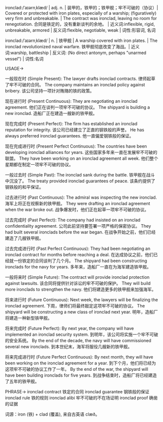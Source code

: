 ironclad:/ˈaɪərnˌklæd/ | adj. n. | 装甲的，铁甲的；铁甲舰；牢不可破的（协议）| Covered or protected with iron plates, especially of a warship; (figuratively) very firm and unbreakable. |  The contract was ironclad, leaving no room for renegotiation.  合同是铁定的，没有重新谈判的余地。 | 近义词:inflexible, rigid, unbreakable, armored | 反义词:flexible, negotiable, weak | 词性:形容词, 名词

ironclad:/ˈaɪərnˌklæd/ | n. | 铁甲舰 | A warship covered with iron plates. | The ironclad revolutionized naval warfare. 铁甲舰彻底改变了海战。| 近义词:warship, battleship | 反义词: (No direct antonym, perhaps "unarmed vessel") | 词性:名词


USAGE->

一般现在时 (Simple Present):
The lawyer drafts ironclad contracts.  律师起草了牢不可破的合同。
The company maintains an ironclad policy against bribery.  该公司坚持一项针对贿赂的铁的政策。

现在进行时 (Present Continuous):
They are negotiating an ironclad agreement. 他们正在谈判一项牢不可破的协议。
The shipyard is building a new ironclad.  造船厂正在建造一艘新的铁甲舰。

现在完成时 (Present Perfect):
The firm has established an ironclad reputation for integrity. 该公司已经建立了正直的钢铁般的声誉。
He has always preferred ironclad guarantees. 他一直偏爱钢铁般的保证。

现在完成进行时 (Present Perfect Continuous):
The countries have been developing ironclad alliances for years. 这些国家多年来一直在发展牢不可破的联盟。
They have been working on an ironclad agreement all week. 他们整个星期都在制定一项牢不可破的协议。

一般过去时 (Simple Past):
The ironclad sank during the battle.  铁甲舰在战斗中沉没了。
The treaty provided ironclad guarantees of peace.  该条约提供了钢铁般的和平保证。

过去进行时 (Past Continuous):
The admiral was inspecting the new ironclad.  海军上将正在视察新的铁甲舰。
They were drafting an ironclad agreement when the war broke out. 战争爆发时，他们正在起草一项牢不可破的协议。

过去完成时 (Past Perfect):
The company had insisted on an ironclad confidentiality agreement.  公司此前坚持要签署一项严格的保密协议。
They had built several ironclads before the war began. 在战争开始之前，他们已经建造了几艘铁甲舰。

过去完成进行时 (Past Perfect Continuous):
They had been negotiating an ironclad contract for months before reaching a deal.  在达成协议之前，他们已经就一份铁定的合同谈判了几个月。
The shipyard had been constructing ironclads for the navy for years.  多年来，造船厂一直在为海军建造铁甲舰。


一般将来时 (Simple Future):
The contract will provide ironclad protection against lawsuits.  该合同将提供针对诉讼的牢不可破的保护。
They will build more ironclads to strengthen the navy. 他们将建造更多的铁甲舰来加强海军。


将来进行时 (Future Continuous):
Next week, the lawyers will be finalizing the ironclad agreement. 下周，律师们将最终敲定这项牢不可破的协议。
The shipyard will be constructing a new class of ironclad next year.  明年，造船厂将建造一种新型铁甲舰。


将来完成时 (Future Perfect):
By next year, the company will have implemented an ironclad security system. 到明年，该公司将实施一个牢不可破的安全系统。
By the end of the decade, the navy will have commissioned several new ironclads. 到本世纪末，海军将服役几艘新的铁甲舰。


将来完成进行时 (Future Perfect Continuous):
By next month, they will have been working on the ironclad agreement for a year. 到下个月，他们将已经为这项牢不可破的协议工作了一年。
By the end of the war, the shipyard will have been building ironclads for five years. 到战争结束时，造船厂将已经建造了五年的铁甲舰。


PHRASE->
ironclad contract  铁定的合同
ironclad guarantee  钢铁般的保证
ironclad rule  铁的规则
ironclad alibi  牢不可破的不在场证明
ironclad proof  确凿的证据

词源：iron (铁) + clad (覆盖), 来自古英语 clæð。


